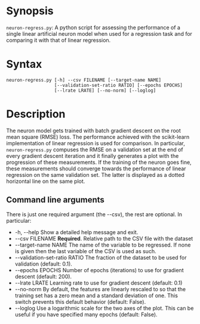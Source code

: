 # Synopsis
`neuron-regress.py`: A python script for assessing the performance of a single linear artificial neuron model when used for a regression task and for comparing it with that of linear regression. 

# Syntax
```
neuron-regress.py [-h] --csv FILENAME [--target-name NAME]
                  [--validation-set-ratio RATIO] [--epochs EPOCHS]
                  [--lrate LRATE] [--no-norm] [--loglog]
```

# Description

The neuron model gets trained with batch gradient descent on the root mean square (RMSE) loss. The performance achieved with the scikit-learn implementation of linear regression is used for comparison. In particular, `neuron-regress.py` compuses the RMSE on a validation set at the end of every gradient descent iteration and it finally generates a plot with the progression of these measurements. If the training of the neuron goes fine, these measurements should converge towards the performance of linear regression on the same validation set. The latter is displayed as a dotted horizontal line on the same plot.

## Command line arguments

There is just one required argument (the --csv), the rest are optional. In particular:

* -h, --help
Show a detailed help message and exit.
* --csv FILENAME
**Required**. Relative path to the CSV file with the dataset
* --target-name NAME
The name of the variable to be regressed. If none is given then the last variable of the CSV is used as such.
* --validation-set-ratio RATIO
The fraction of the dataset to be used for validation (default: 0.1).
* --epochs EPOCHS
Number of epochs (iterations) to use for gradient descent (default: 200).
* --lrate LRATE
Learning rate to use for gradient descent (default: 0.1)
* --no-norm
By default, the features are linearly rescaled to so that the training set has a zero mean and a standard deviation of one. This switch prevents this default behavior (default: False).
*  --loglog
Use a logarithmic scale for the two axes of the plot. This can be useful if you have specified many epochs (default: False).

